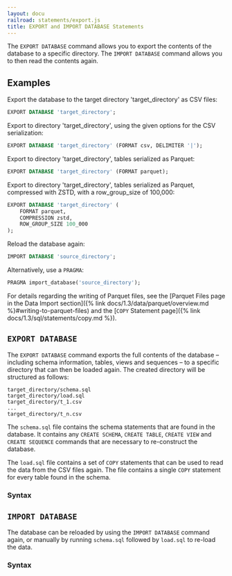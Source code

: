 ```yaml
---
layout: docu
railroad: statements/export.js
title: EXPORT and IMPORT DATABASE Statements
---
```


The `EXPORT DATABASE` command allows you to export the contents of the database to a specific directory. The `IMPORT DATABASE` command allows you to then read the contents again.

## Examples

Export the database to the target directory 'target_directory' as CSV files:

```sql
EXPORT DATABASE 'target_directory';
```

Export to directory 'target_directory', using the given options for the CSV serialization:

```sql
EXPORT DATABASE 'target_directory' (FORMAT csv, DELIMITER '|');
```

Export to directory 'target_directory', tables serialized as Parquet:

```sql
EXPORT DATABASE 'target_directory' (FORMAT parquet);
```

Export to directory 'target_directory', tables serialized as Parquet, compressed with ZSTD, with a row_group_size of 100,000:

```sql
EXPORT DATABASE 'target_directory' (
    FORMAT parquet,
    COMPRESSION zstd,
    ROW_GROUP_SIZE 100_000
);
```

Reload the database again:

```sql
IMPORT DATABASE 'source_directory';
```

Alternatively, use a `PRAGMA`:

```sql
PRAGMA import_database('source_directory');
```

For details regarding the writing of Parquet files, see the [Parquet Files page in the Data Import section]({% link docs/1.3/data/parquet/overview.md %}#writing-to-parquet-files) and the [`COPY` Statement page]({% link docs/1.3/sql/statements/copy.md %}).

## `EXPORT DATABASE`

The `EXPORT DATABASE` command exports the full contents of the database – including schema information, tables, views and sequences – to a specific directory that can then be loaded again. The created directory will be structured as follows:

```text
target_directory/schema.sql
target_directory/load.sql
target_directory/t_1.csv
...
target_directory/t_n.csv
```

The `schema.sql` file contains the schema statements that are found in the database. It contains any `CREATE SCHEMA`, `CREATE TABLE`, `CREATE VIEW` and `CREATE SEQUENCE` commands that are necessary to re-construct the database.

The `load.sql` file contains a set of `COPY` statements that can be used to read the data from the CSV files again. The file contains a single `COPY` statement for every table found in the schema.

### Syntax

<div id="rrdiagram1"></div>

## `IMPORT DATABASE`

The database can be reloaded by using the `IMPORT DATABASE` command again, or manually by running `schema.sql` followed by `load.sql` to re-load the data.

### Syntax

<div id="rrdiagram2"></div>
